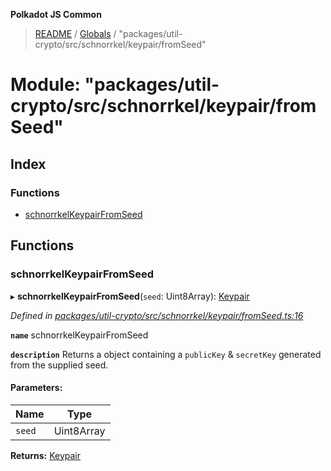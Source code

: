 **Polkadot JS Common**

> [README](../README.md) / [Globals](../globals.md) / "packages/util-crypto/src/schnorrkel/keypair/fromSeed"

# Module: "packages/util-crypto/src/schnorrkel/keypair/fromSeed"

## Index

### Functions

* [schnorrkelKeypairFromSeed](_packages_util_crypto_src_schnorrkel_keypair_fromseed_.md#schnorrkelkeypairfromseed)

## Functions

### schnorrkelKeypairFromSeed

▸ **schnorrkelKeypairFromSeed**(`seed`: Uint8Array): [Keypair](../interfaces/_packages_util_crypto_src_types_.keypair.md)

*Defined in [packages/util-crypto/src/schnorrkel/keypair/fromSeed.ts:16](https://github.com/polkadot-js/common/blob/aff78c2e/packages/util-crypto/src/schnorrkel/keypair/fromSeed.ts#L16)*

**`name`** schnorrkelKeypairFromSeed

**`description`** Returns a object containing a `publicKey` & `secretKey` generated from the supplied seed.

#### Parameters:

Name | Type |
------ | ------ |
`seed` | Uint8Array |

**Returns:** [Keypair](../interfaces/_packages_util_crypto_src_types_.keypair.md)
